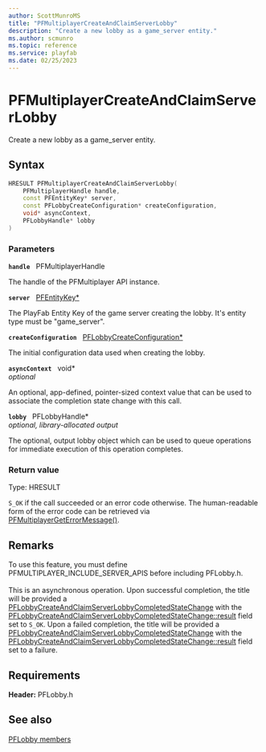 ```yaml
---
author: ScottMunroMS
title: "PFMultiplayerCreateAndClaimServerLobby"
description: "Create a new lobby as a game_server entity."
ms.author: scmunro
ms.topic: reference
ms.service: playfab
ms.date: 02/25/2023
---
```


# PFMultiplayerCreateAndClaimServerLobby  

Create a new lobby as a game_server entity.  

## Syntax  
  
```cpp
HRESULT PFMultiplayerCreateAndClaimServerLobby(  
    PFMultiplayerHandle handle,  
    const PFEntityKey* server,  
    const PFLobbyCreateConfiguration* createConfiguration,  
    void* asyncContext,  
    PFLobbyHandle* lobby  
)  
```  
  
### Parameters  
  
**`handle`** &nbsp; PFMultiplayerHandle  
  
The handle of the PFMultiplayer API instance.  
  
**`server`** &nbsp; [PFEntityKey*](../../pfmultiplayer/pfentitykey_clientsdk.md)  
  
The PlayFab Entity Key of the game server creating the lobby. It's entity type must be "game_server".  
  
**`createConfiguration`** &nbsp; [PFLobbyCreateConfiguration*](../structs/pflobbycreateconfiguration.md)  
  
The initial configuration data used when creating the lobby.  
  
**`asyncContext`** &nbsp; void*  
*optional*  
  
An optional, app-defined, pointer-sized context value that can be used to associate the completion state change with this call.  
  
**`lobby`** &nbsp; PFLobbyHandle*  
*optional, library-allocated output*  
  
The optional, output lobby object which can be used to queue operations for immediate execution of this operation completes.  
  
  
### Return value
Type: HRESULT
  
```S_OK``` if the call succeeded or an error code otherwise. The human-readable form of the error code can be retrieved via [PFMultiplayerGetErrorMessage()](../../pfmultiplayer/functions/pfmultiplayergeterrormessage.md).
  
## Remarks  
  
To use this feature, you must define PFMULTIPLAYER_INCLUDE_SERVER_APIS before including PFLobby.h. <br /><br /> This is an asynchronous operation. Upon successful completion, the title will be provided a [PFLobbyCreateAndClaimServerLobbyCompletedStateChange](../structs/pflobbycreateandclaimserverlobbycompletedstatechange.md) with the [PFLobbyCreateAndClaimServerLobbyCompletedStateChange::result](../structs/pflobbycreateandclaimserverlobbycompletedstatechange.md) field set to ```S_OK```. Upon a failed completion, the title will be provided a [PFLobbyCreateAndClaimServerLobbyCompletedStateChange](../structs/pflobbycreateandclaimserverlobbycompletedstatechange.md) with the [PFLobbyCreateAndClaimServerLobbyCompletedStateChange::result](../structs/pflobbycreateandclaimserverlobbycompletedstatechange.md) field set to a failure.
  
## Requirements  
  
**Header:** PFLobby.h
  
## See also  
[PFLobby members](../pflobby_members.md)  

  
  
